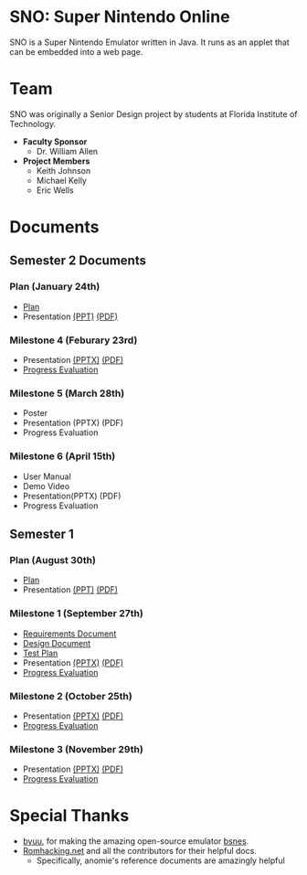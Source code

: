 # SNO: Super Nintendo Online

SNO is a Super Nintendo Emulator written in Java. It runs as an applet that can be embedded into a web page.


# Team

SNO was originally a Senior Design project by students at Florida Institute of Technology.

 * **Faculty Sponsor**
   * Dr. William Allen
 * **Project Members**
   * Keith Johnson
   * Michael Kelly
   * Eric Wells
   
   
# Documents

## Semester 2 Documents

### Plan (January 24th)
 * [Plan](http://osmose.github.com/sno/docs/plan2/plan2_project.pdf)
 * Presentation [(PPT)](http://osmose.github.com/sno/docs/plan2/plan2_presentation.pptx) [(PDF)](http://osmose.github.com/sno/docs/plan2/plan2_presentation.pdf)

### Milestone 4 (Feburary 23rd)
 * Presentation [(PPTX)](http://osmose.github.com/sno/docs/milestone4/milestone4_presentation.pptx) [(PDF)](http://osmose.github.com/sno/docs/milestone4/milestone4_presentation.pdf)
 * [Progress Evaluation](http://osmose.github.com/sno/docs/milestone4/milestone4_eval.pdf)

### Milestone 5 (March 28th)
 * Poster
 * Presentation (PPTX) (PDF)
 * Progress Evaluation

### Milestone 6 (April 15th)
 * User Manual
 * Demo Video
 * Presentation(PPTX) (PDF)
 * Progress Evaluation

## Semester 1

### Plan (August 30th)
 * [Plan](http://osmose.github.com/sno/docs/plan/project_plan.pdf)
 * Presentation [(PPT)](http://osmose.github.com/sno/docs/plan/plan_presentation.ppt) [(PDF)](http://osmose.github.com/sno/docs/plan/plan_presentation.pdf)

### Milestone 1 (September 27th)
 * [Requirements Document](http://osmose.github.com/sno/docs/milestone1/requirements.pdf)
 * [Design Document](http://osmose.github.com/sno/docs/milestone1/design_doc.pdf)
 * [Test Plan](http://osmose.github.com/sno/docs/milestone1/testplan.pdf)
 * Presentation [(PPTX)](http://osmose.github.com/sno/docs/milestone1/milestone1_presentation.pptx) [(PDF)](http://osmose.github.com/sno/docs/milestone1/milestone1_presentation.pdf)
 * [Progress Evaluation](http://osmose.github.com/sno/docs/milestone1/milestone1_eval.pdf)

### Milestone 2 (October 25th)
 * Presentation [(PPTX)](http://osmose.github.com/sno/docs/milestone2/milestone2_presentation.pptx) [(PDF)](http://osmose.github.com/sno/docs/milestone2/milestone2_presentation.pdf)
 * [Progress Evaluation](http://osmose.github.com/sno/docs/milestone2/milestone2_eval.pdf)

### Milestone 3 (November 29th)
 * Presentation [(PPTX)](http://osmose.github.com/sno/docs/milestone3/milestone3_presentation.pptx) [(PDF)](http://osmose.github.com/sno/docs/milestone3/milestone3_presentation.pdf)
 * [Progress Evaluation](http://osmose.github.com/sno/docs/milestone3/milestone3_eval.pdf)
   
   
# Special Thanks

 * [byuu](http://byuu.org/), for making the amazing open-source emulator [bsnes](http://byuu.org/bsnes/).
 * [Romhacking.net](http://www.romhacking.net/) and all the contributors for their helpful docs.
   * Specifically, anomie's reference documents are amazingly helpful